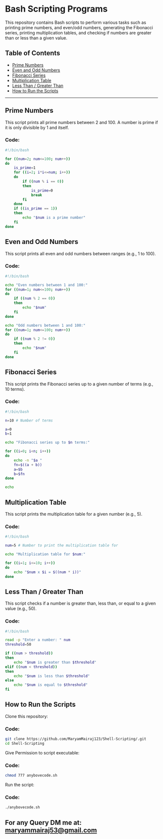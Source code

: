 # Bash Scripting Programs

This repository contains Bash scripts to perform various tasks such as printing prime numbers, and even/odd numbers, generating the Fibonacci series, printing multiplication tables, and checking if numbers are greater than or less than a given value.

## Table of Contents

- [Prime Numbers](#prime-numbers)
- [Even and Odd Numbers](#even-and-odd-numbers)
- [Fibonacci Series](#fibonacci-series)
- [Multiplication Table](#multiplication-table)
- [Less Than / Greater Than](#less-than--greater-than)
- [How to Run the Scripts](#how-to-run-the-scripts)

---

## Prime Numbers

This script prints all prime numbers between 2 and 100. A number is prime if it is only divisible by 1 and itself.

### Code:

```bash
#!/bin/bash

for ((num=2; num<=100; num++))
do
    is_prime=1
    for ((i=2; i*i<=num; i++))
    do
        if ((num % i == 0))
        then
            is_prime=0
            break
        fi
    done
    if ((is_prime == 1))
    then
        echo "$num is a prime number"
    fi
done
```
## Even and Odd Numbers
This script prints all even and odd numbers between ranges (e.g., 1 to 100).

### Code:

```bash
#!/bin/bash

echo "Even numbers between 1 and 100:"
for ((num=1; num<=100; num++))
do
    if ((num % 2 == 0))
    then
        echo "$num"
    fi
done

echo "Odd numbers between 1 and 100:"
for ((num=1; num<=100; num++))
do
    if ((num % 2 != 0))
    then
        echo "$num"
    fi
done
```
## Fibonacci Series
This script prints the Fibonacci series up to a given number of terms (e.g., 10 terms).

### Code:

```bash
#!/bin/bash

n=10 # Number of terms

a=0
b=1

echo "Fibonacci series up to $n terms:"

for ((i=0; i<n; i++))
do
    echo -n "$a "
    fn=$((a + b)) 
    a=$b
    b=$fn
done

echo
```
## Multiplication Table
This script prints the multiplication table for a given number (e.g., 5).
### Code:

```bash
#!/bin/bash

num=5 # Number to print the multiplication table for

echo "Multiplication table for $num:"

for ((i=1; i<=10; i++))
do
    echo "$num x $i = $((num * i))"
done
```
## Less Than / Greater Than
This script checks if a number is greater than, less than, or equal to a given value (e.g., 50).
### Code:

```bash
#!/bin/bash

read -p "Enter a number: " num
threshold=50

if ((num > threshold))
then
    echo "$num is greater than $threshold"
elif ((num < threshold))
then
    echo "$num is less than $threshold"
else
    echo "$num is equal to $threshold"
fi
```
## How to Run the Scripts
Clone this repository:
### Code:

```bash
git clone https://github.com/MaryamMairaj123/Shell-Scripting/.git
cd Shell-Scripting
```
Give Permission to script executable: 
### Code:

```bash
chmod 777 anybovecode.sh
```
Run the script:
### Code:

```bash
./anybovecode.sh
```
## For any Query DM me at: maryammairaj53@gmail.com 


